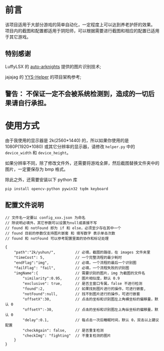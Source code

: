 # 前言
该项目适用于大部分游戏的简单自动化，一定程度上可以达到养老护肝的效果。  
项目内的截图和配置都适用于阴阳师，可以根据需要进行截图和相应的配置已适用于其它游戏。  

## 特别感谢
LuffyLSX 的 [auto-arknights](https://github.com/LuffyLSX/auto-arknights) 提供的图片识别技术;    

jajajag 的 [YYS-Helper](https://github.com/jajajag/YYS-Helper) 的项目架构参考;


## **警告：** 不保证一定不会被系统检测到，造成的一切后果请自行承担。  

# 使用方式
由于我使用的显示器是 2k(2560\*1440) 的，所以如果你使用的是 1080P(1920\*1080) 或其它分辨率的显示器，请修改 `helper.py` 中的 `device_width` 和 `device_height`。   

如果分辨率不同，除了修改文件外，还需要将游戏全屏，然后截图替换文件夹中的图片，一定要保存为 bmp 格式。 

除此之外，还需要安装以下 python 库
```
pip install opencv-python pywin32 tqdm keyboard
```

## 配置文件说明
```
// 文件名一定要以 config_xxx.json 为命名
// 除说明必填外，其它参数可以设置为null或直接不写
// found 和 notFound 即为 if 和 else，必须至少存在其中一个
// found 目前的参数仅支持图片嵌套 和 填写数字 表示单击次数
// found 和 notFound 可以参考配置里面的协作和标记处理

{
    "path":"2k/yuhun/",         // 必填，截图的路径，在 images 文件夹里
    "timeCost": 5,              // 一个完整流程的最少耗时
    "endFlag":"img",            // 必填，一个流程的最后一个识别图
    "failFlag": "fail",         // 必填，一个流程失败的识别图
    "imgName":{                 // 需要识别的图片，img 为截图的文件名
        "similarity":0.95,      // 图片相似度，默认 0.9
        "exclusive": true,      // 是否主窗口专属，false 不进行检测
        "found":2,              // 如果找到图片进行的操作，可进行嵌套,
        "notFound":null,        // 找不到图片进行的操作，可进行嵌套
        "offsetX":30,           // 点击的坐标和识别图左上角横坐标的偏移量，默认 0
        "offsetY":-30,          // 点击的坐标和识别图左上角纵坐标的偏移量，默认 0
        "delay":0.1,            // 每点击一次后睡眠时间，默认 0，双击以上建议配置
        "checkAgain": false,    // 是否重复检测
        "checkImg": "fighting"  // 不重复检测的图片
    }
}
```
